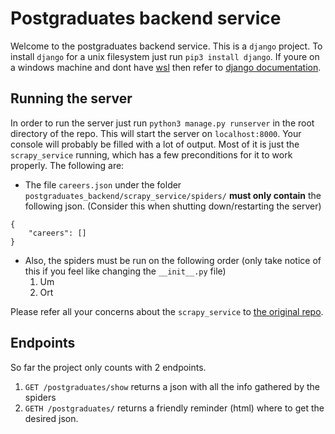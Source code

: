 # Postgraduates backend service

Welcome to the postgraduates backend service. This is a `django` project. To install `django` for a unix filesystem just run `pip3 install django`. If youre on a windows machine and dont have [wsl](https://docs.microsoft.com/en-us/windows/wsl/install-win10) then refer to [django documentation](https://docs.djangoproject.com/en/2.2/howto/windows/).

## Running the server

In order to run the server just run `python3 manage.py runserver` in the root directory of the repo. This will start the server on `localhost:8000`. Your console will probably be filled with a lot of output. Most of it is just the `scrapy_service` running, which has a few preconditions for it to work properly. The following are:

 - The file `careers.json` under the folder `postgraduates_backend/scrapy_service/spiders/` **must only contain** the following json. (Consider this when shutting down/restarting the server)
 ```
 {
     "careers": []
 }
 ```

 - Also, the spiders must be run on the following order (only take notice of this if you feel like changing the `__init__.py` file)
    1. Um
    2. Ort

Please refer all your concerns about the `scrapy_service` to [the original repo](https://github.com/pazcuturi/webir).

## Endpoints

So far the project only counts with 2 endpoints.

1. `GET /postgraduates/show` returns a json with all the info gathered by the spiders
2. `GETH /postgraduates/` returns a friendly reminder (html) where to get the desired json.

